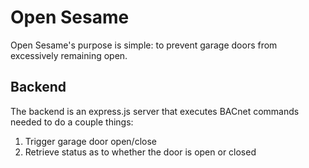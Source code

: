 # Open Sesame
Open Sesame's purpose is simple: to prevent garage doors from excessively remaining open.

## Backend
The backend is an express.js server that executes BACnet commands needed to do a couple things:

1. Trigger garage door open/close
2. Retrieve status as to whether the door is open or closed
